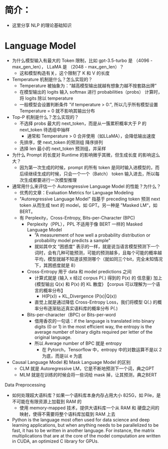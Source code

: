 # 简介：
- 这里分享 NLP 的理论基础知识

# Language Model
- 为什么模型输入有最大的 Token 限制，比如 gpt-3.5-turbo 是 （4096 - max_gen_len）， LLaMA 是 （2048 - max_gen_len）？
  - 这和模型构造有关，这个限制了 K 和 V 的长度
- Temperature 机制是什么？怎么实现的？
  - Temperature 被抽象为：“越高模型输出就越有想象力越不按套路出牌”
  - 在模型输出的 logits 输入 softmax 进行 probabilities（probs） 计算时，将 logits 除以 temperature
  - 一般模型会设置判断条件 "if temperature > 0:", 所以几乎所有模型设置 Temperature = 0 就不影响其输出分布
- Top-P 机制是什么？怎么实现的？
  - 不选择 probs 最大的 next_token，而是从一簇累积概率大于 P 的 next_token 待选组中抽样
    - 通常和 Temperature > 0 合并使用（如LLaMA），会降低输出速度
  - 先排序，使 next_token 的预测组 降序排列
  - 选择 len 最小的 next_token 预测组，并采样
- 为什么 Prompt 的长度对 Runtime 的影响微乎其微，但生成长度 的影响这么大？
  - 因为第一次生成的时候，prompt 的所有 token 是同时输入进模型的，而后续继续生成的时候，只会一个一个（Batch） token 输入进去，所以每次生成都要进行一次模型推理
- 通常用什么来评估一个 Autoregressive Language Model 的性能？为什么？
  - 优秀的文章：Evaluation Metrics for Language Modeling
  - "Autoregressive Language Model" 指基于 preceding token 预测 next token 从而生成 text 的 model，如 GPT。另一种是 ”Masked LM“，如 BERT。
  - 有 Perplexity，Cross-Entropy, Bits-per-Character (BPC)
    - Perplexity（PPL），PPL 不适用于像 BERT 一样的 Masked Language Model
      - ”A measurement of how well a probability distribution or probability model predicts a sample"
      - 就如其中文 “困惑度“ 表示的一样，就是说当语言模型预测下一个词时，会有几种可能预测，可能的预测越多，且每个可能的概率越平均，模型就越不知道该预测哪个（就如同三个bit，完全未知情况下，其困惑度就是 8）
    - Cross-Entropy 用于 data 和 model predictions 之间
      - 计算式就是 {输入 x 经过 corpus P(.) 得到的 P(x) 的 信息量} 加上 {模型输出 Q(x) 和 P(x) 的 KL 散度} 【corpus 可以理解为一个语言的概率分布】
        -  H(P(x)) + KL_Divergence (P(x)|Q(x))
      - 直觉上就是通过降低 Cross-Entropy Loss，我们将模型 Q(.) 的概率分布逐渐贴近真实语料库的概率分布 P(.)
    - Bits-per-character（BPC) or Bits-per-word
      - 借用香农的一句话：if the language is translated into binary digits (0 or 1) in the most efficient way, the entropy is the average number of binary digits required per letter of the original language.
      - 所以 Average number of BPC 就是 entropy
        - 在 Pytorch，Tensorflow 中，entropy 中的对数运算不是以 2 为底，而是以 e 为底
- Causal Language Model 和 Mask Language Model 的区别
  - CLM 就是 Autoregressive LM，它是不断地预测下一个词，典之GPT
  - MLM 就是在训练的时候会将一些词给 mask 掉，让其预测，典之BERT
   

Data Preprocessing
- 如何处理超大语料库？如果一个语料库本身内存占用大小 825G，如 Pile，是不可能在有限资源上加载到 RAM 的
  - 使用 memory-mapped 技术，提供大语料库一个从 RAM 和 硬盘之间的映射，使得不需要将整个语料库加载到 RAM 上去
- Python is the language most often used for data science and deep learning applications, but when anything needs to be parallelized to be fast, it has to be written in another language. For instance, the matrix multiplications that are at the core of the model computation are written in CUDA, an optimized C library for GPUs.
